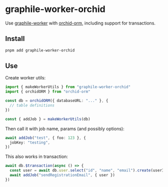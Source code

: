# graphile-worker-orchid

Use [graphile-worker](https://worker.graphile.org/) with [orchid-orm](https://orchid-orm.netlify.app/), including support for transactions.

## Install

```sh
pnpm add graphile-worker-orchid
```

## Use

Create worker utils:

```ts
import { makeWorkerUtils } from "graphile-worker-orchid"
import { orchidORM } from "orchid-orm"

const db = orchidORM({ databaseURL: "..." }, {
  // table definitions
})

const { addJob } = makeWorkerUtils(db)
```

Then call it with job name, params (and possibly options):

```ts
await addJob("test", { foo: 123 }, {
  jobKey: "testing",
})
```

This also works in transaction:

```ts
await db.$transaction(async () => {
  const user = await db.user.select("id", "name", "email").create(userInput)
  await addJob("sendRegistrationEmail", { user })
})
```
